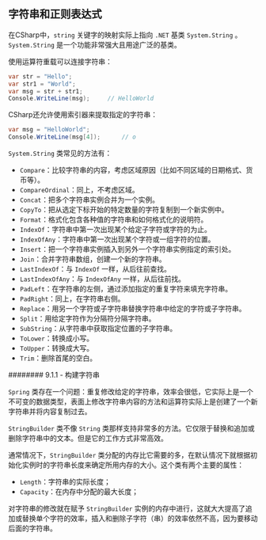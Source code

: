 ## 字符串和正则表达式

在CSharp中，`string` 关键字的映射实际上指向 `.NET` 基类 `System.String` 。 `System.String` 是一个功能非常强大且用途广泛的基类。

使用运算符重载可以连接字符串：

```cs
var str = "Hello";
var str1 = "World";
var msg = str + str1;
Console.WriteLine(msg);     // HelloWorld
```

CSharp还允许使用索引器来提取指定的字符串：

```cs
var msg = "HelloWorld";
Console.WriteLine(msg[4]);      // o
```

`System.String` 类常见的方法有：

* `Compare`：比较字符串的内容，考虑区域原因（比如不同区域的日期格式、货币等）。
* `CompareOrdinal`：同上，不考虑区域。
* `Concat`：把多个字符串实例合并为一个实例。
* `CopyTo`：把从选定下标开始的特定数量的字符复制到一个新实例中。
* `Format`：格式化包含各种值的字符串和如何格式化的说明符。
* `IndexOf`：字符串中第一次出现某个给定子字符或字符的为止。
* `IndexOfAny`：字符串中第一次出现某个字符或一组字符的位置。
* `Insert`：把一个字符串实例插入到另外一个字符串实例指定的索引处。
* `Join`：合并字符串数组，创建一个新的字符串。
* `LastIndexOf`：与 `IndexOf` 一样，从后往前查找。
* `LastIndexOfAny`：与 `IndexOfAny` 一样，从后往前找。
* `PadLeft`：在字符串的左侧，通过添加指定的重复字符来填充字符串。
* `PadRight`：同上，在字符串右侧。
* `Replace`：用另一个字符或子字符串替换字符串中给定的字符或子字符串。
* `Split`：用给定字符作为分隔符分隔字符串。
* `SubString`：从字符串中获取指定位置的子字符串。
* `ToLower`：转换成小写。
* `ToUpper`：转换成大写。
* `Trim`：删除首尾的空白。

######## 9.1.1 - 构建字符串

`Spring` 类存在一个问题：重复修改给定的字符串，效率会很低，它实际上是一个不可变的数据类型，表面上修改字符串内容的方法和运算符实际上是创建了一个新字符串并将内容复制过去。

`StringBuilder` 类不像 `String` 类那样支持非常多的方法。它仅限于替换和追加或删除字符串中的文本。但是它的工作方式非常高效。

通常情况下，`StringBuilder` 类分配的内存比它需要的多，在默认情况下就根据初始化实例时的字符串长度来确定所用内存的大小。这个类有两个主要的属性：

* `Length`：字符串的实际长度；
* `Capacity`：在内存中分配的最大长度；

对字符串的修改就在赋予 `StringBuilder` 实例的内存中进行，这就大大提高了追加或替换单个字符的效率，插入和删除子字符（串）的效率依然不高，因为要移动后面的字符串。

